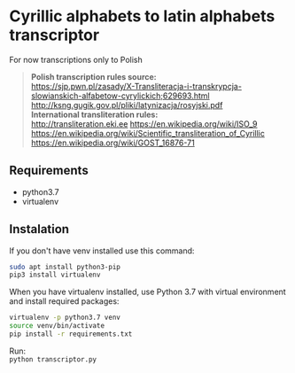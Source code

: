 # Cyrillic alphabets to latin alphabets transcriptor

For now transcriptions only to Polish

>__Polish transcription rules source:__  
<https://sjp.pwn.pl/zasady/X-Transliteracja-i-transkrypcja-slowianskich-alfabetow-cyrylickich;629693.html>
<http://ksng.gugik.gov.pl/pliki/latynizacja/rosyjski.pdf>  
>__International transliteration rules:__  
<http://transliteration.eki.ee>
<https://en.wikipedia.org/wiki/ISO_9>
<https://en.wikipedia.org/wiki/Scientific_transliteration_of_Cyrillic>
<https://en.wikipedia.org/wiki/GOST_16876-71>

## Requirements

* python3.7
* virtualenv

## Instalation

If you don't have venv installed use this command:

```bash
sudo apt install python3-pip
pip3 install virtualenv
```

When you have virtualenv installed, use Python 3.7 with virtual environment and install required packages:

```bash
virtualenv -p python3.7 venv
source venv/bin/activate
pip install -r requirements.txt
```

Run:  
`python transcriptor.py`
